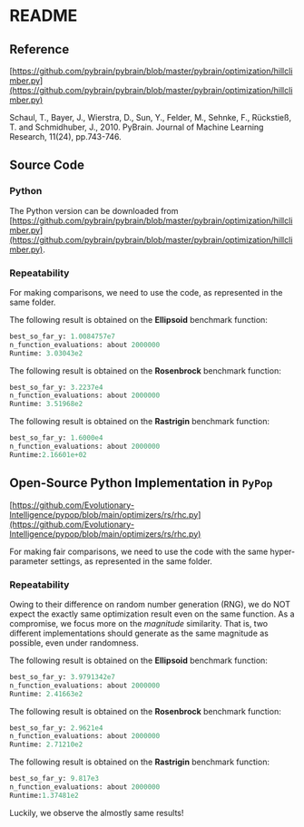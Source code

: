 # README

## Reference

[https://github.com/pybrain/pybrain/blob/master/pybrain/optimization/hillclimber.py](https://github.com/pybrain/pybrain/blob/master/pybrain/optimization/hillclimber.py)

Schaul, T., Bayer, J., Wierstra, D., Sun, Y., Felder, M., Sehnke, F., Rückstieß, T. and Schmidhuber, J., 2010. PyBrain. Journal of Machine Learning Research, 11(24), pp.743-746.

## Source Code

### Python

The Python version can be downloaded from [https://github.com/pybrain/pybrain/blob/master/pybrain/optimization/hillclimber.py](https://github.com/pybrain/pybrain/blob/master/pybrain/optimization/hillclimber.py).

### Repeatability

For making comparisons, we need to use the code, as represented in the same folder.

The following result is obtained on the **Ellipsoid** benchmark function:

```python
best_so_far_y: 1.0084757e7
n_function_evaluations: about 2000000
Runtime: 3.03043e2
```


The following result is obtained on the **Rosenbrock** benchmark function:

```python
best_so_far_y: 3.2237e4
n_function_evaluations: about 2000000
Runtime: 3.51968e2
```


The following result is obtained on the **Rastrigin** benchmark function:

```python
best_so_far_y: 1.6000e4
n_function_evaluations: about 2000000
Runtime:2.16601e+02
```

## Open-Source Python Implementation in ```PyPop```

[https://github.com/Evolutionary-Intelligence/pypop/blob/main/optimizers/rs/rhc.py](https://github.com/Evolutionary-Intelligence/pypop/blob/main/optimizers/rs/rhc.py)

For making fair comparisons, we need to use the code with the same hyper-parameter settings, as represented in the same folder.

### Repeatability

Owing to their difference on random number generation (RNG), we do NOT expect the exactly same optimization result even on the same function.
As a compromise, we focus more on the *magnitude* similarity. That is, two different implementations should generate as the same magnitude as possible, even under randomness.

The following result is obtained on the **Ellipsoid** benchmark function:

```python
best_so_far_y: 3.9791342e7
n_function_evaluations: about 2000000
Runtime: 2.41663e2
```


The following result is obtained on the **Rosenbrock** benchmark function:

```python
best_so_far_y: 2.9621e4
n_function_evaluations: about 2000000
Runtime: 2.71210e2
```


The following result is obtained on the **Rastrigin** benchmark function:

```python
best_so_far_y: 9.817e3
n_function_evaluations: about 2000000
Runtime:1.37481e2
```

Luckily, we observe the almostly same results!
